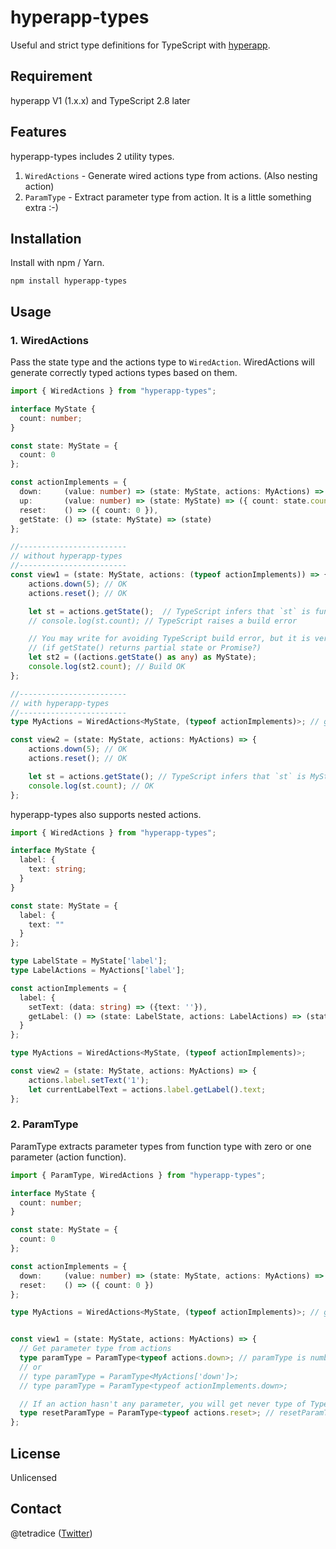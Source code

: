hyperapp-types
========

Useful and strict type definitions for TypeScript with [hyperapp][].


Requirement
--------

hyperapp V1 (1.x.x) and TypeScript 2.8 later


Features
--------

hyperapp-types includes 2 utility types.

1. `WiredActions` - Generate wired actions type from actions. (Also nesting action)
2. `ParamType` - Extract parameter type from action. It is a little something extra :-)

Installation
--------

Install with npm / Yarn.

```
npm install hyperapp-types
```

Usage
--------

### 1. WiredActions

Pass the state type and the actions type to `WiredAction`. WiredActions will generate correctly typed actions types based on them.

```ts
import { WiredActions } from "hyperapp-types";

interface MyState {
  count: number;
}

const state: MyState = {
  count: 0
};

const actionImplements = {
  down:     (value: number) => (state: MyState, actions: MyActions) => ({ count: state.count - value }),
  up:       (value: number) => (state: MyState) => ({ count: state.count + value }),
  reset:    () => ({ count: 0 }),
  getState: () => (state: MyState) => (state)
};

//------------------------
// without hyperapp-types
//------------------------
const view1 = (state: MyState, actions: (typeof actionImplements)) => {
    actions.down(5); // OK
    actions.reset(); // OK

    let st = actions.getState();  // TypeScript infers that `st` is function - ((state: MyState) => MyState)  But, st is MyState object exactly.
    // console.log(st.count); // TypeScript raises a build error

    // You may write for avoiding TypeScript build error, but it is verbose and unsafe...
    // (if getState() returns partial state or Promise?)
    let st2 = ((actions.getState() as any) as MyState);
    console.log(st2.count); // Build OK
};

//------------------------
// with hyperapp-types
//------------------------
type MyActions = WiredActions<MyState, (typeof actionImplements)>; // generate type of wired actions from `actionImplements`

const view2 = (state: MyState, actions: MyActions) => {
    actions.down(5); // OK
    actions.reset(); // OK

    let st = actions.getState(); // TypeScript infers that `st` is MyState. It is correct and typesafe!
    console.log(st.count); // OK
};
```

hyperapp-types also supports nested actions.

```ts
import { WiredActions } from "hyperapp-types";

interface MyState {
  label: {
    text: string;
  }
}

const state: MyState = {
  label: {
    text: ""
  }
};

type LabelState = MyState['label'];
type LabelActions = MyActions['label'];

const actionImplements = {
  label: {
    setText: (data: string) => ({text: ''}),
    getLabel: () => (state: LabelState, actions: LabelActions) => (state)
  }
};

type MyActions = WiredActions<MyState, (typeof actionImplements)>;

const view2 = (state: MyState, actions: MyActions) => {
    actions.label.setText('1');
    let currentLabelText = actions.label.getLabel().text;
};
```

### 2. ParamType

ParamType extracts parameter types from function type with zero or one parameter (action function).

```ts
import { ParamType, WiredActions } from "hyperapp-types";

interface MyState {
  count: number;
}

const state: MyState = {
  count: 0
};

const actionImplements = {
  down:     (value: number) => (state: MyState, actions: MyActions) => ({ count: state.count - value }),
  reset:    () => ({ count: 0 })
};

type MyActions = WiredActions<MyState, (typeof actionImplements)>; // generate type of wired actions from `actionImplements`


const view1 = (state: MyState, actions: MyActions) => {
  // Get parameter type from actions
  type paramType = ParamType<typeof actions.down>; // paramType is number
  // or
  // type paramType = ParamType<MyActions['down']>;
  // type paramType = ParamType<typeof actionImplements.down>;

  // If an action hasn't any parameter, you will get never type of TypeScript.
  type resetParamType = ParamType<typeof actions.reset>; // resetParamType is never
};
```

License
--------
Unlicensed

Contact
--------
@tetradice ([Twitter](https://twitter.com/tetradice))

[hyperapp]: https://github.com/hyperapp/hyperapp